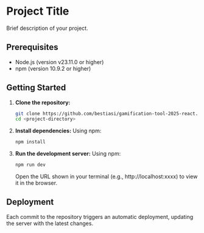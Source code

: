 # Project Title

Brief description of your project.

## Prerequisites

- Node.js (version v23.11.0 or higher)
- npm (version 10.9.2 or higher)

## Getting Started

1.  **Clone the repository:**
    ```bash
    git clone https://github.com/bestiasi/gamification-tool-2025-react.git
    cd <project-directory>
    ```

2.  **Install dependencies:**
    Using npm:
    ```bash
    npm install
    ```

3.  **Run the development server:**
    Using npm:
    ```bash
    npm run dev
    ```

    Open the URL shown in your terminal (e.g., http://localhost:xxxx) to view it in the browser.

## Deployment

Each commit to the repository triggers an automatic deployment, updating the server with the latest changes.
